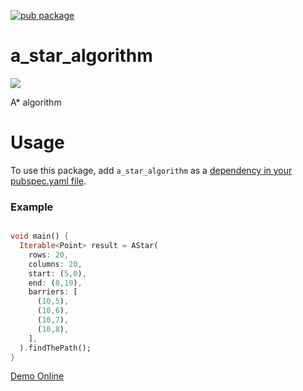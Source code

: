 [![pub package](https://img.shields.io/pub/v/a_star_algorithm.svg)](https://pub.dev/packages/a_star_algorithm)

# a_star_algorithm

![](https://github.com/RafaelBarbosatec/a_star/blob/main/img/example.jpg)

A* algorithm

# Usage
To use this package, add `a_star_algorithm` as a [dependency in your pubspec.yaml file](https://docs.flutter.dev/packages-and-plugins/using-packages).

### Example

``` dart

void main() {
  Iterable<Point> result = AStar(
    rows: 20,
    columns: 20,
    start: (5,0),
    end: (8,19),
    barriers: [
      (10,5),
      (10,6),
      (10,7),
      (10,8),
    ],
  ).findThePath();
}
```

[Demo Online](https://rafaelbarbosatec.github.io/a_star/)
